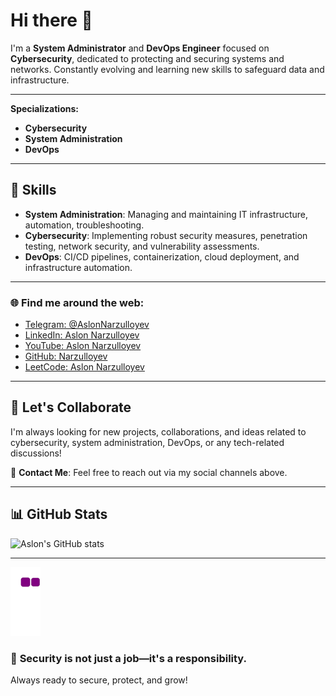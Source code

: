# Hi there 👋

I'm a **System Administrator** and **DevOps Engineer** focused on **Cybersecurity**, dedicated to protecting and securing systems and networks. Constantly evolving and learning new skills to safeguard data and infrastructure.

---

**Specializations:**

- **Cybersecurity**
- **System Administration**
- **DevOps**

---

## 🔧 **Skills**

- **System Administration**: Managing and maintaining IT infrastructure, automation, troubleshooting.
- **Cybersecurity**: Implementing robust security measures, penetration testing, network security, and vulnerability assessments.
- **DevOps**: CI/CD pipelines, containerization, cloud deployment, and infrastructure automation.

---

### 🌐 **Find me around the web:**

- [Telegram: @AslonNarzulloyev](https://t.me/AslonNarzulloyev)
- [LinkedIn: Aslon Narzulloyev](https://www.linkedin.com/in/aslon-narzulloyev-578228238/)
- [YouTube: Aslon Narzulloyev](https://www.youtube.com/@aslonnarzulloyev)
- [GitHub: Narzulloyev](https://github.com/Narzulloyev)
- [LeetCode: Aslon Narzulloyev](https://leetcode.com/u/aslonnarzulloyev920/)

---

## 🚀 **Let's Collaborate**

I'm always looking for new projects, collaborations, and ideas related to cybersecurity, system administration, DevOps, or any tech-related discussions!

📧 **Contact Me**: Feel free to reach out via my social channels above.

---

## 📊 **GitHub Stats**

![Aslon's GitHub stats](https://github-readme-stats.vercel.app/api?username=Narzulloyev&show_icons=true&theme=radical)

---
![snake gif](https://github.com/Narzulloyev/Narzulloyev/blob/output/github-contribution-grid-snake.gif)

### 🔐 **Security is not just a job—it's a responsibility.**

Always ready to secure, protect, and grow!

